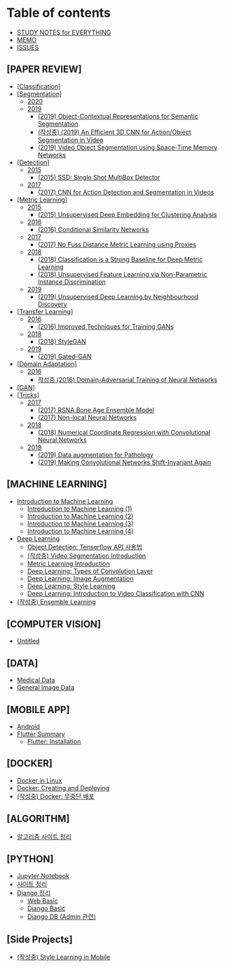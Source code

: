 # Table of contents

* [STUDY NOTES for EVERYTHING](README.md)
* [MEMO](memo.md)
* [ISSUES](issues.md)

## \[PAPER REVIEW\]

* [\[Classification\]](paper-review/classification.md)
* [\[Segmentation\]](paper-review/segmentation/README.md)
  * [2020](paper-review/segmentation/2020.md)
  * [2019](paper-review/segmentation/2019/README.md)
    * [\(2019\) Object-Contextual Representations for Semantic Segmentation](paper-review/segmentation/2019/2019-object-contextual-representations-for-semantic-segmentation.md)
    * [\(작성중\) \(2019\) An Efficient 3D CNN for Action/Object Segmentation in Video](paper-review/segmentation/2019/2019-an-efficient-3d-cnn-for-action-object-segmentation-in-video.md)
    * [\(2019\) Video Object Segmentation using Space-Time Memory Networks](paper-review/segmentation/2019/2019-video-object-segmentation-using-space-time-memory-networks.md)
* [\[Detection\]](paper-review/detection/README.md)
  * [2015](paper-review/detection/2015/README.md)
    * [\(2015\) SSD: Single Shot MultiBox Detector](paper-review/detection/2015/2016-ssd-single-shot-multibox-detector.md)
  * [2017](paper-review/detection/2017/README.md)
    * [\(2017\) CNN for Action Detection and Segmentation in Videos](paper-review/detection/2017/2019-cnn-for-action-detection-and-segmentation-in-videos.md)
* [\[Metric Learning\]](paper-review/metric-learning/README.md)
  * [2015](paper-review/metric-learning/2015/README.md)
    * [\(2015\) Unsupervised Deep Embedding for Clustering Analysis](paper-review/metric-learning/2015/2016-unsupervised-deep-embedding-for-clustering-analysis.md)
  * [2016](paper-review/metric-learning/2016/README.md)
    * [\(2016\) Conditional Similarity Networks](paper-review/metric-learning/2016/2016-conditional-similarity-networks.md)
  * [2017](paper-review/metric-learning/2017/README.md)
    * [\(2017\) No Fuss Distance Metric Learning using Proxies](paper-review/metric-learning/2017/2017-no-fuss-distance-metric-learning-using-proxies.md)
  * [2018](paper-review/metric-learning/2018/README.md)
    * [\(2018\) Classification is a Strong Baseline for Deep Metric Learning](paper-review/metric-learning/2018/2018-classification-is-a-strong-baseline-for-deep-metric-learning.md)
    * [\(2018\) Unsupervised Feature Learning via Non-Parametric Instance Discrimination](paper-review/metric-learning/2018/2018-unsupervised-feature-learning-via-non-parametric-instance-discrimination.md)
  * [2019](paper-review/metric-learning/2019/README.md)
    * [\(2019\) Unsupervised Deep Learning by Neighbourhood Discovery](paper-review/metric-learning/2019/2019-unsupervised-deep-learning-by-neighbourhood-discovery.md)
* [\[Transfer Learning\]](paper-review/transfer-learning/README.md)
  * [2016](paper-review/transfer-learning/2016/README.md)
    * [\(2016\) Improved Techniques for Training GANs](paper-review/transfer-learning/2016/2016-improved-techniques-for-training-gans.md)
  * [2018](paper-review/transfer-learning/2018/README.md)
    * [\(2018\) StyleGAN](paper-review/transfer-learning/2018/2018-stylegan.md)
  * [2019](paper-review/transfer-learning/2019/README.md)
    * [\(2019\) Gated-GAN](paper-review/transfer-learning/2019/2019-gated-gan.md)
* [\[Domain Adaptation\]](paper-review/domain-adaptation/README.md)
  * [2016](paper-review/domain-adaptation/2016/README.md)
    * [작성중 \(2016\) Domain-Adversarial Training of Neural Networks](paper-review/domain-adaptation/2016/2016-domain-adversarial-training-of-neural-networks.md)
* [\[GAN\]](paper-review/gan.md)
* [\[Tricks\]](paper-review/tricks/README.md)
  * [2017](paper-review/tricks/2017/README.md)
    * [\(2017\) RSNA Bone Age Ensemble Model](paper-review/tricks/2017/2017-rsna-bone-age-ensemble-model.md)
    * [\(2017\) Non-local Neural Networks](paper-review/tricks/2017/2017-non-local-neural-networks.md)
  * [2018](paper-review/tricks/2018/README.md)
    * [\(2018\) Numerical Coordinate Regression with Convolutional Neural Networks](paper-review/tricks/2018/2018-numerical-coordinate-regression-with-convolutional-neural-networks.md)
  * [2019](paper-review/tricks/2019/README.md)
    * [\(2019\) Data augmentation for Pathology](paper-review/tricks/2019/2019-data-augmentation-for-pathology.md)
    * [\(2019\) Making Convolutional Networks Shift-Invariant Again](paper-review/tricks/2019/2019-making-convolutional-networks-shift-invariant-again.md)

## \[MACHINE LEARNING\] <a id="deep-learning"></a>

* [Introduction to Machine Learning](deep-learning/introduction-to-machine-learning/README.md)
  * [Introduction to Machine Learning \(1\)](deep-learning/introduction-to-machine-learning/introduction-to-machine-learning-1.md)
  * [Introduction to Machine Learning \(2\)](deep-learning/introduction-to-machine-learning/introduction-to-machine-learning-2.md)
  * [Introduction to Machine Learning \(3\)](deep-learning/introduction-to-machine-learning/introduction-to-machine-learning-3.md)
  * [Introduction to Machine Learning \(4\)](deep-learning/introduction-to-machine-learning/introduction-to-machine-learning-4.md)
* [Deep Learning](deep-learning/deep-learning/README.md)
  * [Object Detection: Tensorflow API 사용법](deep-learning/deep-learning/object-detection-tensorflow-api.md)
  * [\(작성중\) Video Segmentation Introduction](deep-learning/deep-learning/video-segmentation-introduction.md)
  * [Metric Learning Introduction](deep-learning/deep-learning/metric-learning-introduction.md)
  * [Deep Learning: Types of Convolution Layer](deep-learning/deep-learning/deep-learning-types-of-convolution-layer.md)
  * [Deep Learning: Image Augmentation](deep-learning/deep-learning/untitled.md)
  * [Deep Learning: Style Learning](deep-learning/deep-learning/deep-learning-style-learning.md)
  * [Deep Learning: Introduction to Video Classification with CNN](deep-learning/deep-learning/deep-learning-introduction-to-video-classification-with-cnn.md)
* [\(작성중\) Ensemble Learning](deep-learning/ensemble-learning.md)

## \[COMPUTER VISION\]

* [Untitled](computer-vision/untitled.md)

## \[DATA\]

* [Medical Data](data/medical-data.md)
* [General Image Data](data/general-image-data.md)

## \[MOBILE APP\]

* [Android](mobile-app/android.md)
* [Flutter Summary](mobile-app/flutter-summary/README.md)
  * [Flutter: Installation](mobile-app/flutter-summary/flutter-installation.md)

## \[DOCKER\]

* [Docker in Linux](docker/docker-in-linux.md)
* [Docker: Creating and Deploying](docker/docker-making-and-deploying.md)
* [\(작성중\) Docker: 무중단 배포](docker/docker.md)

## \[ALGORITHM\]

* [알고리즘 사이트 정리](algorithm/undefined.md)

## \[PYTHON\]

* [Jupyter Notebook](python/jupyter-notebook.md)
* [사이트 정리](python/undefined.md)
* [Django 정리](python/django-1/README.md)
  * [Web Basic](python/django-1/web-basic.md)
  * [Django Basic](python/django-1/django-basic.md)
  * [Django DB \(Admin 관련\)](python/django-1/django-db-admin.md)

## \[Side Projects\]

* [\(작성중\) Style Learning in Mobile](side-projects/style-learning-in-mobile.md)


